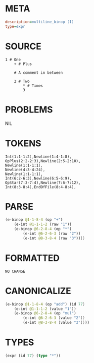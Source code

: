 # META
~~~ini
description=multiline_binop (1)
type=expr
~~~
# SOURCE
~~~roc
1 # One
	+ # Plus

	# A comment in between

	2 # Two
		* # Times
		3
~~~
# PROBLEMS
NIL
# TOKENS
~~~zig
Int(1:1-1:2),Newline(1:4-1:8),
OpPlus(2:2-2:3),Newline(2:5-2:10),
Newline(1:1-1:1),
Newline(4:3-4:24),
Newline(1:1-1:1),
Int(6:2-6:3),Newline(6:5-6:9),
OpStar(7:3-7:4),Newline(7:6-7:12),
Int(8:3-8:4),EndOfFile(8:4-8:4),
~~~
# PARSE
~~~clojure
(e-binop @1-1-8-4 (op "+")
	(e-int @1-1-1-2 (raw "1"))
	(e-binop @6-2-8-4 (op "*")
		(e-int @6-2-6-3 (raw "2"))
		(e-int @8-3-8-4 (raw "3"))))
~~~
# FORMATTED
~~~roc
NO CHANGE
~~~
# CANONICALIZE
~~~clojure
(e-binop @1-1-8-4 (op "add") (id 77)
	(e-int @1-1-1-2 (value "1"))
	(e-binop @6-2-8-4 (op "mul")
		(e-int @6-2-6-3 (value "2"))
		(e-int @8-3-8-4 (value "3"))))
~~~
# TYPES
~~~clojure
(expr (id 77) (type "*"))
~~~
